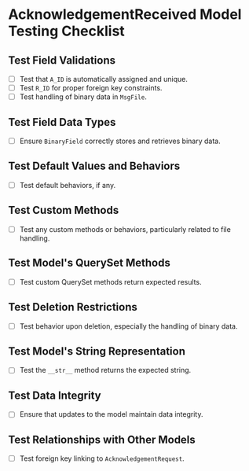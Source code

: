 # AcknowledgementReceived Model Testing Checklist

## Test Field Validations
- [ ] Test that `A_ID` is automatically assigned and unique.
- [ ] Test `R_ID` for proper foreign key constraints.
- [ ] Test handling of binary data in `MsgFile`.

## Test Field Data Types
- [ ] Ensure `BinaryField` correctly stores and retrieves binary data.

## Test Default Values and Behaviors
- [ ] Test default behaviors, if any.

## Test Custom Methods
- [ ] Test any custom methods or behaviors, particularly related to file handling.

## Test Model's QuerySet Methods
- [ ] Test custom QuerySet methods return expected results.

## Test Deletion Restrictions
- [ ] Test behavior upon deletion, especially the handling of binary data.

## Test Model's String Representation
- [ ] Test the `__str__` method returns the expected string.

## Test Data Integrity
- [ ] Ensure that updates to the model maintain data integrity.

## Test Relationships with Other Models
- [ ] Test foreign key linking to `AcknowledgementRequest`.